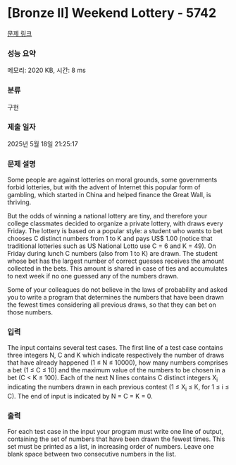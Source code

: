 # [Bronze II] Weekend Lottery - 5742 

[문제 링크](https://www.acmicpc.net/problem/5742) 

### 성능 요약

메모리: 2020 KB, 시간: 8 ms

### 분류

구현

### 제출 일자

2025년 5월 18일 21:25:17

### 문제 설명

<p>Some people are against lotteries on moral grounds, some governments forbid lotteries, but with the advent of Internet this popular form of gambling, which started in China and helped finance the Great Wall, is thriving.</p>

<p>But the odds of winning a national lottery are tiny, and therefore your college classmates decided to organize a private lottery, with draws every Friday. The lottery is based on a popular style: a student who wants to bet chooses C distinct numbers from 1 to K and pays US<span>$</span> 1.00 (notice that traditional lotteries such as US National Lotto use C = 6 and K = 49). On Friday during lunch C numbers (also from 1 to K) are drawn. The student whose bet has the largest number of correct guesses receives the amount collected in the bets. This amount is shared in case of ties and accumulates to next week if no one guessed any of the numbers drawn.</p>

<p>Some of your colleagues do not believe in the laws of probability and asked you to write a program that determines the numbers that have been drawn the fewest times considering all previous draws, so that they can bet on those numbers.</p>

### 입력 

 <p>The input contains several test cases. The first line of a test case contains three integers N, C and K which indicate respectively the number of draws that have already happened (1 ≤ N ≤ 10000), how many numbers comprises a bet (1 ≤ C ≤ 10) and the maximum value of the numbers to be chosen in a bet (C < K ≤ 100). Each of the next N lines contains C distinct integers X<sub>i</sub> indicating the numbers drawn in each previous contest (1 ≤ X<sub>i</sub> ≤ K, for 1 ≤ i ≤ C). The end of input is indicated by N = C = K = 0.</p>

### 출력 

 <p>For each test case in the input your program must write one line of output, containing the set of numbers that have been drawn the fewest times. This set must be printed as a list, in increasing order of numbers. Leave one blank space between two consecutive numbers in the list.</p>


